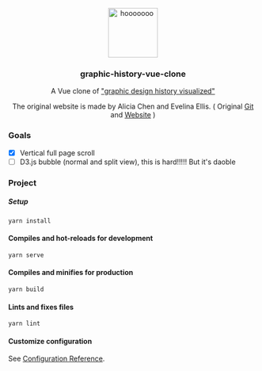 <p align="center"><a href="https://graphic-history-vue-clone.vercel.app" target="_blank" rel="noopener noreferrer"><img width="100" src="https://graphic-history-vue-clone.vercel.app/img/owl.svg" alt="hooooooo"></a></p>

<h3 align="center">graphic-history-vue-clone</h3>

<p align="center">A Vue clone of <a href="https://ch2c-xy.github.io/graphic-history/">"graphic design history visualized"</a></p>
<p align="center">The original website is made by Alicia Chen and Evelina Ellis. ( Original <a href="https://github.com/ch2c-xy/graphic-history/">Git</a> and <a href="https://ch2c-xy.github.io/graphic-history/">Website</a> )</p>

### Goals

- [x] Vertical full page scroll
- [ ] D3.js bubble (normal and split view), this is hard!!!!! But it's daoble

### Project

##### Setup
```
yarn install
```

#### Compiles and hot-reloads for development
```
yarn serve
```

#### Compiles and minifies for production
```
yarn build
```

#### Lints and fixes files
```
yarn lint
```

#### Customize configuration
See [Configuration Reference](https://cli.vuejs.org/config/).
